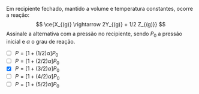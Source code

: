 Em recipiente fechado, mantido a volume e temperatura constantes, ocorre a reação:
$$
\ce{X_{(g)} \rightarrow 2Y_{(g)} + 1/2 Z_{(g)}}
$$
Assinale a alternativa com a pressão no recipiente, sendo $P_0$ a pressão inicial e $\alpha$ o grau de reação.

- [ ] $P = [1 + (1/2) α] P_0$    
- [ ] $P = [1 + (2/2) α] P_0$  
- [x] $P = [1 + (3/2) α] P_0$   
- [ ] $P = [1 + (4/2) α] P_0$  
- [ ] $P = [1 + (5/2) α] P_0$ 